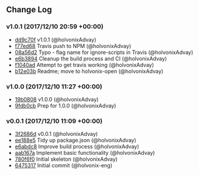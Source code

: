 ## Change Log

### v1.0.1 (2017/12/10 20:59 +00:00)

* [dd9c70f](https://github.com/holvonix-open/json2array/commit/dd9c70f051e17e1a4069bf1dc18fbe53b4ea5fb8) v1.0.1 (@holvonixAdvay)
* [f77ed68](https://github.com/holvonix-open/json2array/commit/f77ed68be7e7182b8dd6e3d34ac5447cdc6f8cef) Travis push to NPM (@holvonixAdvay)
* [08a56d2](https://github.com/holvonix-open/json2array/commit/08a56d2e0b14c3012bbfd7eec2a6ee67c600505e) Typo - flag name for ignore-scripts in Travis (@holvonixAdvay)
* [e6b3894](https://github.com/holvonix-open/json2array/commit/e6b3894de25a94953403191db22325b7484d5ebc) Cleanup the build process and CI (@holvonixAdvay)
* [f1040ad](https://github.com/holvonix-open/json2array/commit/f1040ad24ab18317bc0f5231eabda847649c4f0e) Attempt to get travis working (@holvonixAdvay)
* [b12e03b](https://github.com/holvonix-open/json2array/commit/b12e03bc4cc03e42c06c02cc187e5bfa8b1f30dd) Readme; move to holvonix-open (@holvonixAdvay)

### v1.0.0 (2017/12/10 11:27 +00:00)

* [19b0808](https://github.com/holvonix-open/json2array/commit/19b08086cc98496a08c0d7076f5347bfee4aadf9) v1.0.0 (@holvonixAdvay)
* [9fdb0cb](https://github.com/holvonix-open/json2array/commit/9fdb0cbf6d5a6ea406f0aa1ea4b0877f06f29f76) Prep for 1.0.0 (@holvonixAdvay)

### v0.0.1 (2017/12/10 11:09 +00:00)

* [3f2686d](https://github.com/holvonix-open/json2array/commit/3f2686d6e98d122f4faa5397579786677faa014b) v0.0.1 (@holvonixAdvay)
* [ee188e5](https://github.com/holvonix-open/json2array/commit/ee188e55123bc4a9dbffd9f86be75ef6ae3bfc70) Tidy up package.json (@holvonixAdvay)
* [e6abdc8](https://github.com/holvonix-open/json2array/commit/e6abdc8c060bf745f3b1f25d3d5f5d2870509603) Improve build process (@holvonixAdvay)
* [aab167a](https://github.com/holvonix-open/json2array/commit/aab167a8d3785810318190fa8302ad9e3c9b2507) Implement basic functionality (@holvonixAdvay)
* [780f6f0](https://github.com/holvonix-open/json2array/commit/780f6f035621e11387fe97a6752fdeeae5912339) Initial skeleton (@holvonixAdvay)
* [6475317](https://github.com/holvonix-open/json2array/commit/647531756bf9078c990ff9a7f418d9c3f867cc0f) Initial commit (@holvonix-eng)
